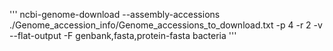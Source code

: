 '''
ncbi-genome-download --assembly-accessions ./Genome_accession_info/Genome_accessions_to_download.txt -p 4 -r 2 -v --flat-output -F genbank,fasta,protein-fasta bacteria
'''